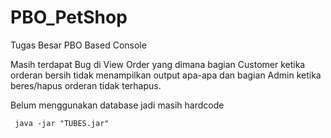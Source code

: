# PBO_PetShop
Tugas Besar PBO Based Console

Masih terdapat Bug di View Order yang dimana bagian Customer ketika orderan bersih tidak menampilkan output apa-apa
dan bagian Admin ketika beres/hapus orderan tidak terhapus.

Belum menggunakan database jadi masih hardcode


<code> java -jar "TUBES.jar" </code>
